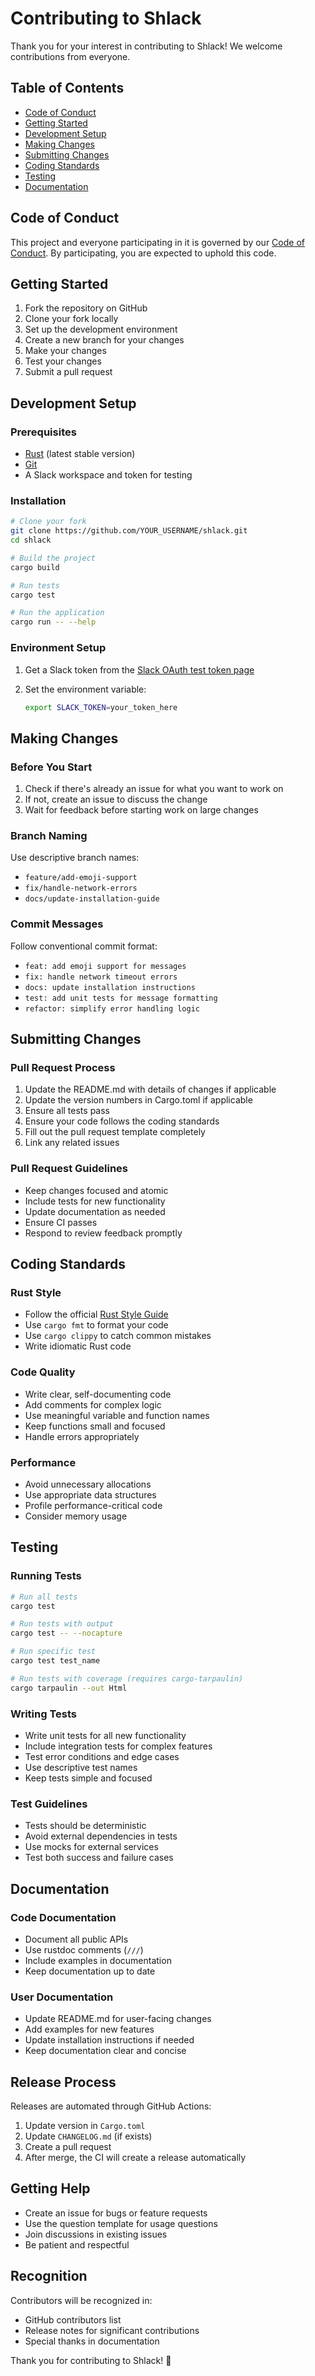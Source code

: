 # Contributing to Shlack

Thank you for your interest in contributing to Shlack! We welcome contributions from everyone.

## Table of Contents

- [Code of Conduct](#code-of-conduct)
- [Getting Started](#getting-started)
- [Development Setup](#development-setup)
- [Making Changes](#making-changes)
- [Submitting Changes](#submitting-changes)
- [Coding Standards](#coding-standards)
- [Testing](#testing)
- [Documentation](#documentation)

## Code of Conduct

This project and everyone participating in it is governed by our [Code of Conduct](CODE_OF_CONDUCT.md). By participating, you are expected to uphold this code.

## Getting Started

1. Fork the repository on GitHub
2. Clone your fork locally
3. Set up the development environment
4. Create a new branch for your changes
5. Make your changes
6. Test your changes
7. Submit a pull request

## Development Setup

### Prerequisites

- [Rust](https://rustup.rs/) (latest stable version)
- [Git](https://git-scm.com/)
- A Slack workspace and token for testing

### Installation

```bash
# Clone your fork
git clone https://github.com/YOUR_USERNAME/shlack.git
cd shlack

# Build the project
cargo build

# Run tests
cargo test

# Run the application
cargo run -- --help
```

### Environment Setup

1. Get a Slack token from the [Slack OAuth test token page](https://api.slack.com/docs/oauth-test-tokens)
2. Set the environment variable:

   ```bash
   export SLACK_TOKEN=your_token_here
   ```

## Making Changes

### Before You Start

1. Check if there's already an issue for what you want to work on
2. If not, create an issue to discuss the change
3. Wait for feedback before starting work on large changes

### Branch Naming

Use descriptive branch names:

- `feature/add-emoji-support`
- `fix/handle-network-errors`
- `docs/update-installation-guide`

### Commit Messages

Follow conventional commit format:

- `feat: add emoji support for messages`
- `fix: handle network timeout errors`
- `docs: update installation instructions`
- `test: add unit tests for message formatting`
- `refactor: simplify error handling logic`

## Submitting Changes

### Pull Request Process

1. Update the README.md with details of changes if applicable
2. Update the version numbers in Cargo.toml if applicable
3. Ensure all tests pass
4. Ensure your code follows the coding standards
5. Fill out the pull request template completely
6. Link any related issues

### Pull Request Guidelines

- Keep changes focused and atomic
- Include tests for new functionality
- Update documentation as needed
- Ensure CI passes
- Respond to review feedback promptly

## Coding Standards

### Rust Style

- Follow the official [Rust Style Guide](https://doc.rust-lang.org/nightly/style-guide/)
- Use `cargo fmt` to format your code
- Use `cargo clippy` to catch common mistakes
- Write idiomatic Rust code

### Code Quality

- Write clear, self-documenting code
- Add comments for complex logic
- Use meaningful variable and function names
- Keep functions small and focused
- Handle errors appropriately

### Performance

- Avoid unnecessary allocations
- Use appropriate data structures
- Profile performance-critical code
- Consider memory usage

## Testing

### Running Tests

```bash
# Run all tests
cargo test

# Run tests with output
cargo test -- --nocapture

# Run specific test
cargo test test_name

# Run tests with coverage (requires cargo-tarpaulin)
cargo tarpaulin --out Html
```

### Writing Tests

- Write unit tests for all new functionality
- Include integration tests for complex features
- Test error conditions and edge cases
- Use descriptive test names
- Keep tests simple and focused

### Test Guidelines

- Tests should be deterministic
- Avoid external dependencies in tests
- Use mocks for external services
- Test both success and failure cases

## Documentation

### Code Documentation

- Document all public APIs
- Use rustdoc comments (`///`)
- Include examples in documentation
- Keep documentation up to date

### User Documentation

- Update README.md for user-facing changes
- Add examples for new features
- Update installation instructions if needed
- Keep documentation clear and concise

## Release Process

Releases are automated through GitHub Actions:

1. Update version in `Cargo.toml`
2. Update `CHANGELOG.md` (if exists)
3. Create a pull request
4. After merge, the CI will create a release automatically

## Getting Help

- Create an issue for bugs or feature requests
- Use the question template for usage questions
- Join discussions in existing issues
- Be patient and respectful

## Recognition

Contributors will be recognized in:

- GitHub contributors list
- Release notes for significant contributions
- Special thanks in documentation

Thank you for contributing to Shlack! 🚀
